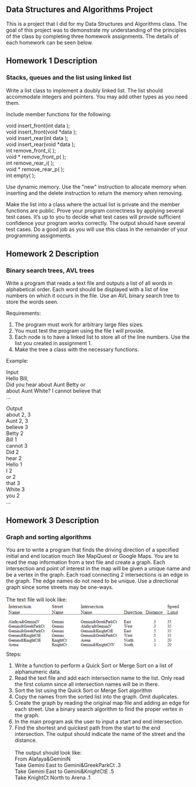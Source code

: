 ## Data Structures and Algorithms Project
This is a project that I did for my Data Structures and Algorithms class. The goal of this project was to demonstrate my understanding of the principles of the class by completing three homework assignments. The details of each homework can be seen below.
## Homework 1 Description
### Stacks, queues and the list using linked list
Write a list class to implement a doubly linked list. The list should accommodate integers and pointers. You may add other types as you need them. 

Include member functions for the following:

void 	insert_front(int data ); <br>
void 	insert_front(void *data ); <br>
void 	insert_rear(int data );<br>
void 	insert_rear(void *data );<br>
int 	remove_front_i( );<br>
void * 	remove_front_p( );<br>
int 	remove_rear_i( );<br>
void *	remove_rear_p( );<br>
int 	empty( ); <br> 

Use dynamic memory. Use the "new" instruction to allocate memory when inserting and the delete instruction to return the memory when removing. 

Make the list into a class where the actual list is private and the member functions are public. Prove your program correctness by applying several test cases. It’s up to you to decide what test cases will provide sufficient confidence your program works correctly. The output should have several test cases. Do a good job as you will use this class in the remainder of your programming assignments. 

## Homework 2 Description
### Binary search trees, AVL trees
Write a program that reads a text file and outputs a list of all words in alphabetical order. Each word should be displayed with a list of line numbers on which it occurs in the file.  Use an AVL binary search tree to store the words seen. 

Requirements:
1.	The program must work for arbitrary large files sizes. 
2.	You must test the program using the file I will provide. 
3.	Each node is to have a linked list to store all of the line numbers. Use the list you created in assignment 1. 
4.	Make the tree a class with the necessary functions. 

Example:

Input<br>
Hello Bill, <br>
Did you hear about Aunt Betty or <br>
about Aunt White? I cannot believe that <br>
…<br>

Output<br>
about		2, 3<br>
Aunt		2, 3<br>
believe		3<br>
Betty		2<br>
Bill		1<br>
cannot		3<br>
Did		    2<br>
hear		2<br>
Hello		1<br>
I		    2<br>
or		    2<br>
that		3<br>
White		3<br>
you		    2<br>
…<br>

## Homework 3 Description
### Graph and sorting algorithms
You are to write a program that finds the driving direction of a specified initial and end location much like MapQuest or Google Maps. You are to read the map information from a text file and create a graph. Each intersection and point of interest in the map will be given a unique name and be a vertex in the graph. Each road connecting 2 intersections is an edge in the graph. The edge names do not need to be unique. Use a directional graph since some streets may be one-ways. 
<br><br>The text file will look like:<br>
![Example inupt homework 3](homework_desc/HW3_example_input.PNG)
Steps:<br>
1.   Write a function to perform a Quick Sort or Merge Sort on a list of alphanumeric data. <br> 
2.   Read the text file and add each intersection name to the list. Only read the first column since all intersection names will be in there.<br>
3.   Sort the list using the Quick Sort or Merge Sort algorithm<br>
4.   Copy the names from the sorted list into the graph. Omit duplicates.<br>
5.   Create the graph by reading the original map file and adding an edge for each street. Use a binary search algorithm to find the proper vertex in the graph.<br>
6.   In the main program ask the user to input a start and end intersection.<br>
7.   Find the shortest and quickest path from the start to the end intersection. The output should indicate the name of the street and the distance.<br>
<br>The output should look like:<br>
From Alafaya&GeminiN <br> 
Take Gemini East to Gemini&GreekParkCt   .3<br>
Take Gemini East to Gemini&KnightCtE .5<br>
Take KnightCt North to Arena .1<br>